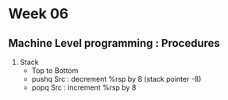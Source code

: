 # Week 06

## Machine Level programming : Procedures

1. Stack
    - Top to Bottom
    - pushq Src : decrement %rsp by 8 (stack pointer -8)
    - popq Src : increment %rsp by 8